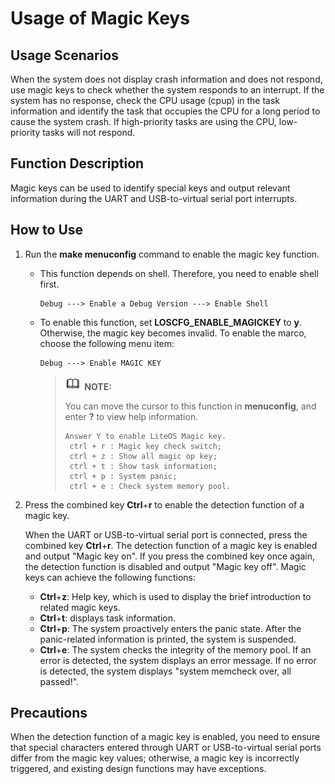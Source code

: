 # Usage of Magic Keys<a name="EN-US_TOPIC_0312244446"></a>

## Usage Scenarios<a name="en-us_topic_0175230489_section10138163141413"></a>

When the system does not display crash information and does not respond, use magic keys to check whether the system responds to an interrupt. If the system has no response, check the CPU usage \(cpup\) in the task information and identify the task that occupies the CPU for a long period to cause the system crash. If high-priority tasks are using the CPU, low-priority tasks will not respond.

## Function Description<a name="en-us_topic_0175230489_section13598163943816"></a>

Magic keys can be used to identify special keys and output relevant information during the UART and USB-to-virtual serial port interrupts.

## How to Use<a name="en-us_topic_0175230489_section104865185441"></a>

1.  Run the  **make menuconfig**  command to enable the magic key function.
    -   This function depends on shell. Therefore, you need to enable shell first.

        ```
        Debug ---> Enable a Debug Version ---> Enable Shell
        ```

    -   To enable this function, set  **LOSCFG\_ENABLE\_MAGICKEY**  to  **y**. Otherwise, the magic key becomes invalid. To enable the marco, choose the following menu item:

        ```
        Debug ---> Enable MAGIC KEY
        ```

        >![](public_sys-resources/icon-note.gif) **NOTE:** 
        >
        >You can move the cursor to this function in  **menuconfig**, and enter  **?**  to view help information.
        >```
        >Answer Y to enable LiteOS Magic key.
        >  ctrl + r : Magic key check switch;
        >  ctrl + z : Show all magic op key;
        >  ctrl + t : Show task information;
        >  ctrl + p : System panic;
        >  ctrl + e : Check system memory pool.
        >```


2.  Press the combined key  **Ctrl**+**r**  to enable the detection function of a magic key.

    When the UART or USB-to-virtual serial port is connected, press the combined key  **Ctrl**+**r**. The detection function of a magic key is enabled and output "Magic key on". If you press the combined key once again, the detection function is disabled and output "Magic key off". Magic keys can achieve the following functions:

    -   **Ctrl**+**z**: Help key, which is used to display the brief introduction to related magic keys.
    -   **Ctrl**+**t**: displays task information.
    -   **Ctrl**+**p**: The system proactively enters the panic state. After the panic-related information is printed, the system is suspended.
    -   **Ctrl**+**e**: The system checks the integrity of the memory pool. If an error is detected, the system displays an error message. If no error is detected, the system displays "system memcheck over, all passed!".


## Precautions<a name="en-us_topic_0175230489_section7672188125113"></a>

When the detection function of a magic key is enabled, you need to ensure that special characters entered through UART or USB-to-virtual serial ports differ from the magic key values; otherwise, a magic key is incorrectly triggered, and existing design functions may have exceptions.

